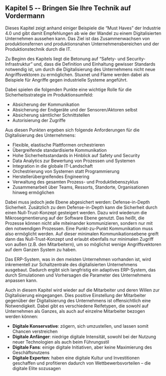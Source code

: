 ## Kapitel 5 -- Bringen Sie Ihre Technik auf Vordermann

Dieses Kapitel zeigt anhand einiger Beispiele die “Must Haves” der Industrie 4.0 und gibt damit Empfehlungen ab wie der Wandel zu einem Digitalisierten Unternehmen aussehen kann. Das Ziel ist das Zusammenwachsen von produktionsfernen und produktionsnahen Unternehmensbereichen und der Produktionstechnik durch die IT.


Zu Beginn des Kapitels liegt die Betonung auf “Safety- und Security-Infrastruktur” und, dass die Definition und Einhaltung gewisser Standards notwendig ist, um durch die Digitalisierung des Unternehmens nicht neue Angriffsvektoren zu ermöglichen. Stuxnet und Flame werden dabei als Beispiele für Angriffe gegen industrielle Systeme angeführt.

Dabei spielen die folgenden Punkte eine wichtige Rolle für die Sicherheitsstrategie im Produktionsumfeld:
+ Absicherung der Kommunikation
+ Absicherung der Endgeräte und der Sensoren/Aktoren selbst
+ Absicherung sämtlicher Schnittstellen
+ Autorisierung der Zugriffe

Aus diesen Punkten ergeben sich folgende Anforderungen für die Digitalisierung des Unternehmens:
+ Flexible, elastische Plattformen orchestrieren
+ Übergreifende standardisierte Kommunikation
+ Hohe Sicherheitsstandards in Hinblick auf Safety und Security
+ Data Analytics zur Bewertung von Prozessen und Systemen
+ Integration in die globale IT-Landschaft
+ Orchestrierung von Systemen statt Programmierung
+ Herstellerübergreifendes Engineering
+ Verwaltung des gesamten Prozess- und Produktlebenszyklus
+ Zusammenarbeit über Teams, Ressorts, Standorte, Organisationen hinweg ermöglichen


Dabei muss jedoch jede Ebene abgesichert werden: Defense-in-Depth Sicherheit. Zusätzlich zu dem Defense-in-Depth kann die Sicherheit durch einen Null-Trust-Konzept gesteigert werden. Dazu wird wiederum die Mikrosegmentierung auf der Software Ebene genutzt. Das heißt, die Prozesse können nicht alle miteinander kommunizieren, sondern nur mit den notwendigen Prozessen. Eine Punkt-zu-Punkt Kommunikation muss also ermöglicht werden. Auf dieser minimalen Kommunikationsebene greift dann das Null-Trust-Konzept und erlaubt ebenfalls nur minimalen Zugriff von außen (z.B. den Mitarbeitern), um so möglichst wenige Angriffsvektoren auf dem Ganzen System zu haben.


Das ERP-System, was in den meisten Unternehmen vorhanden ist, wird inkrementell zur Schaltzentrale des digitalisierten Unternehmens ausgebaut. Dadurch ergibt sich langfristig ein adaptives ERP-System, das durch Simulationen und Vorhersagen die Parameter des Unternehmens anpassen kann.

Auch in diesem Kapitel wird wieder auf die Mitarbeiter und deren Willen zur Digitalisierung eingegangen. Dies positive Einstellung der Mitarbeiter gegenüber der Digitalisierung des Unternehmens ist offensichtlich eine Notwendigkeit. Dabei gibt es verschiedene Reifetypen, die sowohl auf Unternehmen als Ganzes, als auch auf einzelne Mitarbeiter bezogen werden können:

+ **Digitale Konservative**: zögern, sich umzustellen, und lassen somit Chancen verstreichen
+ **Digitale Anfänger**: niedrige digitale Intensität, sowohl bei der Nutzung neuer Technologien als auch beim Führungsstil
+ **Digitale Fans**: einige digitale Initiativen, aber keine Maximierung des Geschäftsnutzens
+ **Digitale Experten**: haben eine digitale Kultur und Investitionen geschaffen und profitieren dadurch von Wettbewerbsvorteilen – die digitale Elite sozusagen

